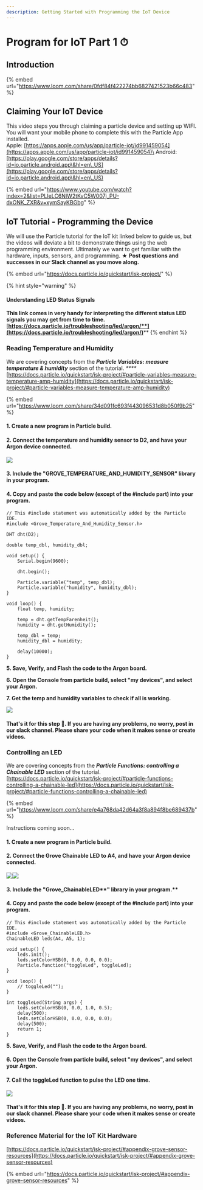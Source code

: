 ```yaml
---
description: Getting Started with Programming the IoT Device
---
```


# Program for IoT Part 1 ⏱

## Introduction

{% embed url="https://www.loom.com/share/0fdf84f422274bb6827421523b66c483" %}

## Claiming Your IoT Device

This video steps you through claiming a particle device and setting up WIFI. You will want your mobile phone to complete this with the Particle App installed. \
Apple: [https://apps.apple.com/us/app/particle-iot/id991459054](https://apps.apple.com/us/app/particle-iot/id991459054)\
Android: [https://play.google.com/store/apps/details?id=io.particle.android.app\&hl=en\_US](https://play.google.com/store/apps/details?id=io.particle.android.app\&hl=en\_US)

{% embed url="https://www.youtube.com/watch?index=2&list=PLIeLC6NIW2tKvC5W007j_PU-dxONK_ZXR&v=xymSayKBGbg" %}

## IoT Tutorial - Programming the Device

We will use the Particle tutorial for the IoT kit linked below to guide us, but the videos will deviate a bit to demonstrate things using the web programming environment. Ultimately we want to get familiar with the hardware, inputs, sensors, and programming. ★ **Post questions and successes in our Slack channel as you move along.**

{% embed url="https://docs.particle.io/quickstart/isk-project/" %}

{% hint style="warning" %}
#### **Understanding LED Status Signals**

**This link comes in very handy for interpreting the different status LED signals you may get from time to time.** [**https://docs.particle.io/troubleshooting/led/argon/**](https://docs.particle.io/troubleshooting/led/argon/)****
{% endhint %}

### **Reading Temperature and Humidity**

We are covering concepts from the _**Particle Variables: measure temperature & humidity**_ section of the tutorial. _****_ [https://docs.particle.io/quickstart/isk-project/#particle-variables-measure-temperature-amp-humidity](https://docs.particle.io/quickstart/isk-project/#particle-variables-measure-temperature-amp-humidity)

{% embed url="https://www.loom.com/share/34d091fc693f443096531d8b050f9b25" %}

#### 1. Create a new program in Particle build.

#### 2. Connect the temperature and humidity sensor to D2, and have your Argon device connected.

![](<../../.gitbook/assets/image (6).png>)

#### 3. Include the "**GROVE\_TEMPERATURE\_AND\_HUMIDITY\_SENSOR" library in your program.**

#### 4. Copy and paste the code below (except of the #include part) into your program.

```arduino
// This #include statement was automatically added by the Particle IDE.
#include <Grove_Temperature_And_Humidity_Sensor.h>

DHT dht(D2);

double temp_dbl, humidity_dbl;

void setup() {
    Serial.begin(9600);

    dht.begin();
    
    Particle.variable("temp", temp_dbl);
    Particle.variable("humidity", humidity_dbl);
}

void loop() {
    float temp, humidity;

    temp = dht.getTempFarenheit();
    humidity = dht.getHumidity();

    temp_dbl = temp;
    humidity_dbl = humidity;

    delay(10000);
}
```

**5. Save, Verify, and Flash the code to the Argon board.**

**6. Open the Console from particle build, select "my devices", and select your Argon.**

**7. Get the temp and humidity variables to check if all is working.**

![](<../../.gitbook/assets/image (9).png>)

#### That's it for this step 🎉. If you are having any problems, no worry, post in our slack channel. Please share your code when it makes sense or create videos.

### Controlling an LED

We are covering concepts from the _**Particle Functions: controlling a Chainable LED**_ section of the tutorial. [https://docs.particle.io/quickstart/isk-project/#particle-functions-controlling-a-chainable-led](https://docs.particle.io/quickstart/isk-project/#particle-functions-controlling-a-chainable-led)

{% embed url="https://www.loom.com/share/e4a768da42d64a3f8a894f8be689437b" %}

Instructions coming soon...

#### 1. Create a new program in Particle build.

#### 2. Connect the Grove Chainable LED to A4, and have your Argon device connected.

![](<../../.gitbook/assets/image (10).png>)![](<../../.gitbook/assets/image (11).png>)

#### 3. Include the "Grove\_ChainableLED**" library in your program.**

#### 4. Copy and paste the code below (except of the #include part) into your program.

```arduino
// This #include statement was automatically added by the Particle IDE.
#include <Grove_ChainableLED.h>
ChainableLED leds(A4, A5, 1);

void setup() {
    leds.init();
    leds.setColorHSB(0, 0.0, 0.0, 0.0);
    Particle.function("toggleLed", toggleLed);
}

void loop() {
    // toggleLed("");
}

int toggleLed(String args) {
    leds.setColorHSB(0, 0.0, 1.0, 0.5);
    delay(500);
    leds.setColorHSB(0, 0.0, 0.0, 0.0);
    delay(500);
    return 1;
}    
```

**5. Save, Verify, and Flash the code to the Argon board.**

#### **6. Open the Console from particle build, select "my devices", and select your Argon.**

#### **7. Call the** toggleLed function to pulse the LED one time.

![](<../../.gitbook/assets/image (4).png>)

#### That's it for this step 🎉. If you are having any problems, no worry, post in our slack channel. Please share your code when it makes sense or create videos.

### Reference Material for the IoT Kit Hardware

[https://docs.particle.io/quickstart/isk-project/#appendix-grove-sensor-resources](https://docs.particle.io/quickstart/isk-project/#appendix-grove-sensor-resources)

{% embed url="https://docs.particle.io/quickstart/isk-project/#appendix-grove-sensor-resources" %}

